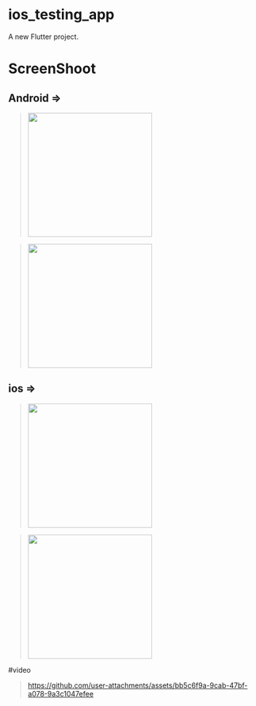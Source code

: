 # ios_testing_app

A new Flutter project.


# ScreenShoot 

## Android => 
><img src = "https://github.com/user-attachments/assets/ce9e8e7a-5333-4543-b5fb-a26b21ebc77d" width = "250">

><img src = "https://github.com/user-attachments/assets/63837c85-ef10-445e-9eab-5d7705a4b6dc" width = "250">

## ios =>
><img src = "https://github.com/user-attachments/assets/5acf90d9-31dc-4ad1-aa53-6bbb3f7451d8" width = "250">

><img src = "https://github.com/user-attachments/assets/0d08141a-73b6-475c-ab7f-62e174f445c0" width = "250">


#video


>https://github.com/user-attachments/assets/bb5c6f9a-9cab-47bf-a078-9a3c1047efee

